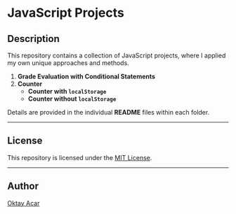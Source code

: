 # JavaScript Projects

## Description

This repository contains a collection of JavaScript projects, where I applied my own unique approaches and methods.

1. **Grade Evaluation with Conditional Statements**
2. **Counter**
   - **Counter with `localStorage`**
   - **Counter without `localStorage`**

Details are provided in the individual **README** files within each folder.

---

## License

This repository is licensed under the [MIT License](https://github.com/oktay-acar/javascript-projects/blob/main/LICENSE).

---

## Author

[Oktay Acar](https://github.com/oktay-acar)

